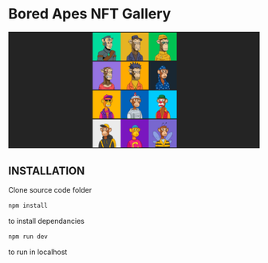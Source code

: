 # Bored Apes NFT Gallery

![image](https://github.com/brianondemand/Bored-Apes-NFT-Gallery/blob/main/screenshot.png)

## INSTALLATION 

Clone source code folder
```bash
npm install
```
to install dependancies
```bash
npm run dev
```
to run in localhost
